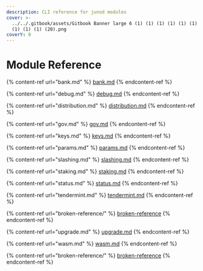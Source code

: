 ```yaml
---
description: CLI reference for junod modules
cover: >-
  ../../.gitbook/assets/Gitbook Banner large 6 (1) (1) (1) (1) (1) (1) (1) (1)
  (1) (1) (1) (20).png
coverY: 0
---
```


# Module Reference

{% content-ref url="bank.md" %}
[bank.md](bank.md)
{% endcontent-ref %}

{% content-ref url="debug.md" %}
[debug.md](debug.md)
{% endcontent-ref %}

{% content-ref url="distribution.md" %}
[distribution.md](distribution.md)
{% endcontent-ref %}

{% content-ref url="gov.md" %}
[gov.md](gov.md)
{% endcontent-ref %}

{% content-ref url="keys.md" %}
[keys.md](keys.md)
{% endcontent-ref %}

{% content-ref url="params.md" %}
[params.md](params.md)
{% endcontent-ref %}

{% content-ref url="slashing.md" %}
[slashing.md](slashing.md)
{% endcontent-ref %}

{% content-ref url="staking.md" %}
[staking.md](staking.md)
{% endcontent-ref %}

{% content-ref url="status.md" %}
[status.md](status.md)
{% endcontent-ref %}

{% content-ref url="tendermint.md" %}
[tendermint.md](tendermint.md)
{% endcontent-ref %}

{% content-ref url="broken-reference/" %}
[broken-reference](broken-reference/)
{% endcontent-ref %}

{% content-ref url="upgrade.md" %}
[upgrade.md](upgrade.md)
{% endcontent-ref %}

{% content-ref url="wasm.md" %}
[wasm.md](wasm.md)
{% endcontent-ref %}

{% content-ref url="broken-reference/" %}
[broken-reference](broken-reference/)
{% endcontent-ref %}

